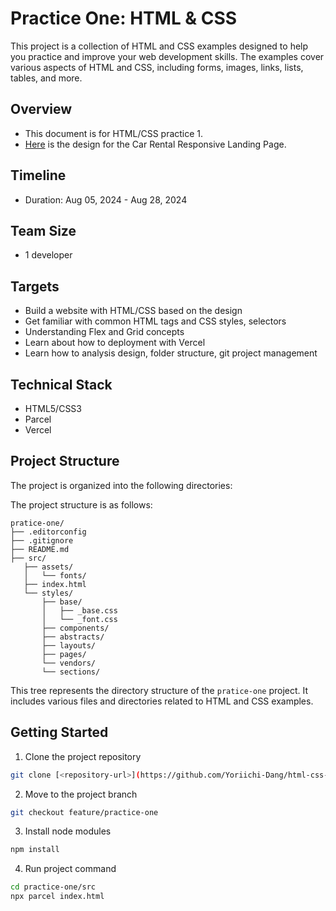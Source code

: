# Practice One: HTML & CSS

This project is a collection of HTML and CSS examples designed to help you practice and improve your web development skills. The examples cover various aspects of HTML and CSS, including forms, images, links, lists, tables, and more.

## Overview

-   This document is for HTML/CSS practice 1.
-   [Here](<https://www.figma.com/design/xvc7S3FKqFSfVo723lw0VG/Car-Rental-Responsive-Landing-Page-(Community)-(Copy)?node-id=1-133&t=AVZ3bkB6etPSJa3E-0>) is the design for the Car Rental Responsive Landing Page.

## Timeline

-   Duration: Aug 05, 2024 - Aug 28, 2024

## Team Size

-   1 developer

## Targets

-   Build a website with HTML/CSS based on the design
-   Get familiar with common HTML tags and CSS styles, selectors
-   Understanding Flex and Grid concepts
-   Learn about how to deployment with Vercel
-   Learn how to analysis design, folder structure, git project management

## Technical Stack

-   HTML5/CSS3
-   Parcel
-   Vercel

## Project Structure

The project is organized into the following directories:

The project structure is as follows:

```
pratice-one/
├── .editorconfig
├── .gitignore
├── README.md
├── src/
   ├── assets/
   │   └── fonts/
   ├── index.html
   └── styles/
       ├── base/
       │   ├── _base.css
       │   └── _font.css
       ├── components/
       ├── abstracts/
       ├── layouts/
       ├── pages/
       └── vendors/
       └── sections/

```

This tree represents the directory structure of the `pratice-one` project. It includes various files and directories related to HTML and CSS examples.

## Getting Started

1. Clone the project repository

```sh
git clone [<repository-url>](https://github.com/Yoriichi-Dang/html-css-training.git)
```

2. Move to the project branch

```sh
git checkout feature/practice-one
```

3. Install node modules

```sh
npm install
```

4. Run project command

```sh
cd practice-one/src
npx parcel index.html
```
